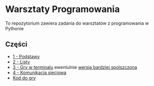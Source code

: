 # Warsztaty Programowania

To repozytorium zawiera zadania do warsztatów z programowania w Pythonie 

## Części
- [1 - Podstawy](1.md)
- [2 - Listy](2.md)
- [3 - Gry w terminalu](3.md) ewentulnie [wersja bardziej spolszczona](3pl.md)
- [4 - Komunikacja sieciowa](4.md)
- [Kod do gry](ogar_io/README.md)